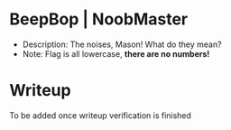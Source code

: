 # BeepBop | NoobMaster

- Description: The noises, Mason! What do they mean?
- Note: Flag is all lowercase, <b>there are no numbers!</b>

# Writeup

To be added once writeup verification is finished